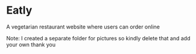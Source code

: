 # Eatly
A vegetarian restaurant website where users can order online

Note:
    I created a separate folder for pictures so kindly delete that and add your own thank you
